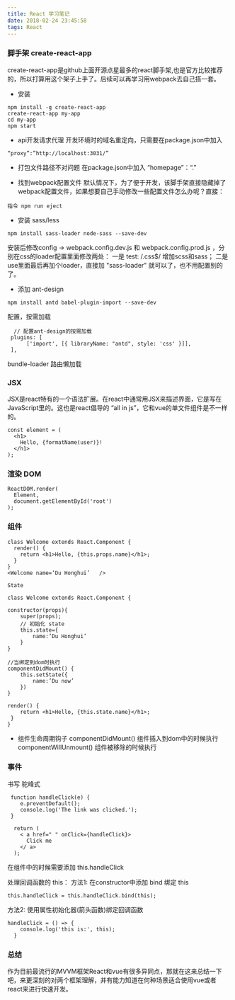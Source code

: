 ```yaml
---
title: React 学习笔记
date: 2018-02-24 23:45:58
tags: React
---
```


### 脚手架 create-react-app
create-react-app是github上面开源点星最多的react脚手架,也是官方比较推荐的，所以打算用这个架子上手了。后续可以再学习用webpack去自己搭一套。

- 安装 
```
npm install -g create-react-app
create-react-app my-app
cd my-app
npm start
```
- api开发请求代理
开发环境时的域名重定向，只需要在package.json中加入 
```
“proxy”:”http://localhost:3031/”
```
- 打包文件路径不对问题
在package.json中加入  “homepage”：“.”

- 找到webpack配置文件
默认情况下，为了便于开发，该脚手架直接隐藏掉了webpack配置文件，如果想要自己手动修改一些配置文件怎么办呢？直接：
```
指令 npm run eject
```

- 安装 sass/less
```
npm install sass-loader node-sass --save-dev
```
  安装后修改config -> webpack.config.dev.js 和 webpack.config.prod.js ，分别在css的loader配置里面修改两处：
一是 test: /\.css$/ 增加scss和sass；
二是use里面最后再加个loader，直接加 "sass-loader" 就可以了，也不用配置别的了。


- 添加 ant-design
```
npm install antd babel-plugin-import --save-dev
```
  配置，按需加载
```
  // 配置ant-design的按需加载
 plugins: [
      ['import', [{ libraryName: "antd", style: 'css' }]],
 ],
```
  bundle-loader 路由懒加载


### JSX
JSX是react特有的一个语法扩展。在react中通常用JSX来描述界面，它是写在JavaScript里的。这也是react倡导的 “all in js”，它和vue的单文件组件是不一样的。
```
const element = (
  <h1>
    Hello, {formatName(user)}!
  </h1>
);
```

### 渲染 DOM
```
ReactDOM.render(
  Element,
  document.getElementById('root')
);
```

### 组件 
```
class Welcome extends React.Component {
  render() {
    return <h1>Hello, {this.props.name}</h1>;
  }
}
<Welcome name=‘Du Honghui’   />

State

class Welcome extends React.Component {

constructor(props){
	super(props);
	// 初始化 state
	this.state={
		name:’Du Honghui’
	}
}

//当绑定到dom时执行
componentDidMount() {
	this.setState({
		name:’Du now’
	})    
}

render() {
    return <h1>Hello, {this.state.name}</h1>;
 }
}
```
- 组件生命周期钩子
  componentDidMount()	组件插入到dom中的时候执行
  componentWillUnmount()	组件被移除的时候执行

### 事件
书写 驼峰式
```
 function handleClick(e) {
    e.preventDefault();
    console.log('The link was clicked.');
 }

  return (
    < a href=" " onClick={handleClick}>
      Click me
    </ a>
  );
```
在组件中的时候需要添加 this.handleClick

处理回调函数的 this：
方法1: 在constructor中添加 bind 绑定 this
```
this.handleClick = this.handleClick.bind(this);
```
方法2: 使用属性初始化器(箭头函数)绑定回调函数
```
handleClick = () => {
    console.log('this is:', this);
  }
```

### 总结
作为目前最流行的MVVM框架React和vue有很多异同点，那就在这来总结一下吧，来更深刻的对两个框架理解，并有能力知道在何种场景适合使用vue或者react来进行快速开发。
